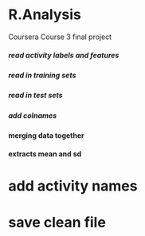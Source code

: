 # R.Analysis

Coursera Course 3 final project



##### read activity labels and features



##### read in  training sets



##### read in  test sets



##### add colnames




#### merging data together


#### extracts mean and sd


 
# add activity names 



# save clean file




